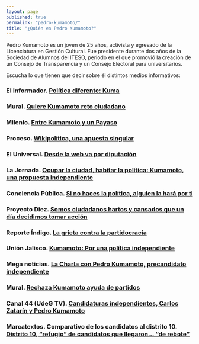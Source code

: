 ```yaml
---
layout: page
published: true
permalink: "pedro-kumamoto/"
title: "¿Quién es Pedro Kumamoto?"
---
```


Pedro Kumamoto es un joven de 25 años, activista y egresado de la Licenciatura en Gestión Cultural. Fue presidente durante dos años de la Sociedad de Alumnos del ITESO, periodo en el que promovió la creación de un Consejo de Transparencia y un Consejo Electoral para universitarios.

Escucha lo que tienen que decir sobre él distintos medios informativos:

### El Informador. [Política diferente: Kuma](http://opinion.informador.com.mx/Rotonda/2015/02/03/politica-diferente-kuma/)

### Mural. [Quiere Kumamoto reto ciudadano](http://www.mural.com/aplicaciones/articulo/default.aspx?Id=454667&v=3)

### Milenio. [Entre Kumamoto y un Payaso](http://www.milenio.com/firmas/frank_lozano/Kumamoto-Payaso_18_453134727.html)

### Proceso. [Wikipolítica, una apuesta singular](http://www.proceso.com.mx/?p=393403)

### El Universal. [Desde la web va por diputación](http://www.eluniversal.com.mx/estados/2015/impreso/desde-la-web-va-por-diputacion-97718.html)

### La Jornada. [Ocupar la ciudad, habitar la política: Kumamoto, una propuesta independiente](http://lajornadajalisco.com.mx/2015/01/ocupar-la-ciudad-habitar-la-politica-kumamoto-una-propuesta-independiente/)

### Conciencia Pública. [Si no haces la política, alguien la hará por ti](http://concienciapublica.com.mx/entrevistas/si-no-haces-la-politica-alguien-la-hara-por-ti-pedro-kumamoto/)

### Proyecto Diez. [Somos ciudadanos hartos y cansados que un día decidimos tomar acción](http://www.proyectodiez.mx/politica/somos-ciudadanos-hartos-y-cansados-que-un-dia-decidimos-tomar-accion)

### Reporte Índigo. [La grieta contra la partidocracia](http://reporteindigo.com/reporte/guadalajara/la-grieta-contra-la-partidocracia)

### Unión Jalisco. [Kumamoto: Por una política independiente](http://www.unionjalisco.mx/articulo/2015/01/22/politica/zapopan/kumamoto-por-una-politica-independiente)

### Mega noticias. [La Charla con Pedro Kumamoto, precandidato independiente](https://meganoticias.mx/tu-ciudad/guadalajara/la-entrevista/item/55471-la-charla-con-pedro-kumamoto-precandidato-independiente.html)

### Mural. [Rechaza Kumamoto ayuda de partidos](http://www.mural.com/aplicacioneslibre/preacceso/articulo/default.aspx?id=471270&urlredirect=http://www.mural.com/aplicaciones/articulo/default.aspx?id=471270)

### Canal 44 (UdeG TV). [Candidaturas independientes, Carlos Zatarín y Pedro Kumamoto](http://udgtv.com/video/candidaturas-independientes-carlos-zatara%C3%ADn-y-pedro-kumamoto)

### Marcatextos. Comparativo de los candidatos al distrito 10. [Distrito 10, “refugio” de candidatos que llegaron… “de rebote”](http://marcatextos.com/zapopan/distrito-10-refugio-de-candidatos-que-llegaron-de-rebote/)

